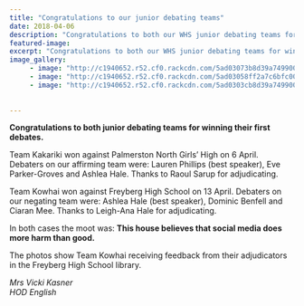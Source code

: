 ```yaml
---
title: "Congratulations to our junior debating teams"
date: 2018-04-06
description: "Congratulations to both our WHS junior debating teams for winning their first debates..."
featured-image: 
excerpt: "Congratulations to both our WHS junior debating teams for winning their first debates."
image_gallery:
     - image: "http://c1940652.r52.cf0.rackcdn.com/5ad03073b8d39a7499001556/Team-Kakariki.jpg"
     - image: "http://c1940652.r52.cf0.rackcdn.com/5ad03058ff2a7c6bfc00152b/feedback-2.jpg"
     - image: "http://c1940652.r52.cf0.rackcdn.com/5ad0303cb8d39a7499001554/both-teams.jpg"
    
    
---
```


<p><strong>Congratulations to both junior debating teams for winning their first debates.&nbsp;</strong></p>
<p><strong></strong>Team Kakariki won against Palmerston North Girls&rsquo; High on 6 April. Debaters on our affirming team were: Lauren Phillips (best speaker), Eve Parker-Groves and Ashlea Hale. Thanks to Raoul Sarup for adjudicating.</p>
<p>Team Kowhai won against Freyberg High School on 13&nbsp;April. Debaters on our negating team were: Ashlea Hale (best speaker), Dominic Benfell and Ciaran Mee. Thanks to Leigh-Ana Hale for adjudicating.</p>
<p>In both cases the moot was: <strong>This house believes that social media does more harm than good.</strong> &nbsp;</p>
<p>The photos show Team Kowhai receiving feedback from their adjudicators in the Freyberg High School library.</p>
<p><em>Mrs Vicki Kasner</em><br /><em>HOD English</em></p>

